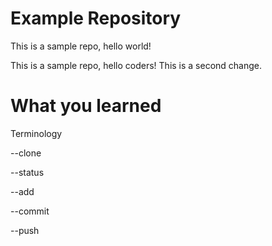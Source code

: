 # Example Repository
This is a sample repo, hello world!

This is a sample repo, hello coders!
This is a second change.

# What you learned
Terminology

--clone

--status

--add

--commit

--push


